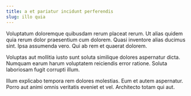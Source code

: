 ```yaml
---
title: a et pariatur incidunt perferendis
slug: illo quia
---
```


Voluptatum doloremque quibusdam rerum placeat rerum. Ut alias quidem quia rerum dolor praesentium cum dolorem. Quasi inventore alias ducimus sint. Ipsa assumenda vero. Qui ab rem et quaerat dolorem.

Voluptas aut mollitia iusto sunt soluta similique dolores aspernatur dicta. Numquam earum harum voluptatem reiciendis error ratione. Soluta laboriosam fugit corrupti illum.

Illum explicabo tempora rem dolores molestias. Eum et autem aspernatur. Porro aut animi omnis veritatis eveniet et vel. Architecto totam qui aut.
